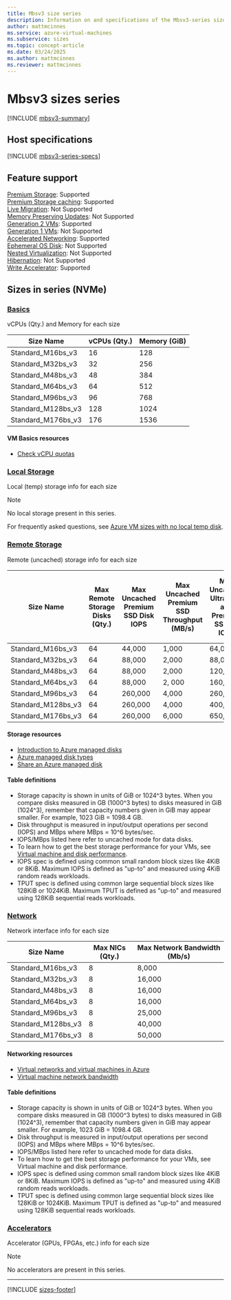 ```yaml
---
title: Mbsv3 size series
description: Information on and specifications of the Mbsv3-series sizes
author: mattmcinnes
ms.service: azure-virtual-machines
ms.subservice: sizes
ms.topic: concept-article
ms.date: 03/24/2025
ms.author: mattmcinnes
ms.reviewer: mattmcinnes
---
```


# Mbsv3 sizes series

[!INCLUDE [mbsv3-summary](./includes/mbsv3-series-summary.md)]

## Host specifications
[!INCLUDE [mbsv3-series-specs](./includes/mbsv3-series-specs.md)]

## Feature support
[Premium Storage](../../premium-storage-performance.md): Supported <br>[Premium Storage caching](../../premium-storage-performance.md): Supported <br>[Live Migration](../../maintenance-and-updates.md): Not Supported <br>[Memory Preserving Updates](../../maintenance-and-updates.md): Not Supported <br>[Generation 2 VMs](../../generation-2.md): Supported <br>[Generation 1 VMs](../../generation-2.md): Not Supported <br>[Accelerated Networking](/azure/virtual-network/create-virtual-machine-accelerated-networking): Supported <br>[Ephemeral OS Disk](../../ephemeral-os-disks.md): Not Supported <br>[Nested Virtualization](/virtualization/hyper-v-on-windows/user-guide/nested-virtualization): Not Supported <br>[Hibernation](../../hibernate-resume.md): Not Supported <br> [Write Accelerator](/azure/virtual-machines/how-to-enable-write-accelerator): Supported

## Sizes in series (NVMe)

### [Basics](#tab/sizebasic)

vCPUs (Qty.) and Memory for each size

| Size Name | vCPUs (Qty.) | Memory (GiB) |
| --- | --- | --- |
| Standard_M16bs_v3 | 16 | 128 |
| Standard_M32bs_v3 | 32 | 256 |
| Standard_M48bs_v3 | 48 | 384 |
| Standard_M64bs_v3 | 64 | 512 |
| Standard_M96bs_v3 | 96 | 768 |
| Standard_M128bs_v3 | 128 | 1024 |
| Standard_M176bs_v3 | 176 | 1536 |

#### VM Basics resources
- [Check vCPU quotas](../../../virtual-machines/quotas.md)

### [Local Storage](#tab/sizestoragelocal)

Local (temp) storage info for each size

> [!NOTE]
> No local storage present in this series.
>
> For frequently asked questions, see [Azure VM sizes with no local temp disk](../../azure-vms-no-temp-disk.yml).



### [Remote Storage](#tab/sizestorageremote)

Remote (uncached) storage info for each size

| Size Name | Max Remote Storage Disks (Qty.) | Max Uncached Premium SSD Disk IOPS | Max Uncached Premium SSD Throughput (MB/s) | Max Uncached Ultra Disk and Premium SSD v2 IOPS | Max Uncached Ultra Disk and Premium SSD v2 Throughput (MB/s) |
| --- | --- | --- | --- | --- | --- |
| Standard_M16bs_v3 | 64 | 44,000 | 1,000 | 64,000 | 1,000 |
| Standard_M32bs_v3 | 64 | 88,000 | 2,000 | 88,000 | 2,000 |
| Standard_M48bs_v3 | 64 | 88,000 | 2,000 | 120,000 | 2,000 |
| Standard_M64bs_v3 | 64 | 88,000 | 2, 000 | 160,000 | 2, 000 |
| Standard_M96bs_v3 | 64 | 260,000 | 4,000 | 260,000 | 4,000 |
| Standard_M128bs_v3 | 64 | 260,000 | 4,000 | 400,000 | 4,000 |
| Standard_M176bs_v3 | 64 | 260,000 | 6,000 | 650,000 | 6,000 |

#### Storage resources
- [Introduction to Azure managed disks](../../../virtual-machines/managed-disks-overview.md)
- [Azure managed disk types](../../../virtual-machines/disks-types.md)
- [Share an Azure managed disk](../../../virtual-machines/disks-shared.md)

#### Table definitions
- Storage capacity is shown in units of GiB or 1024^3 bytes. When you compare disks measured in GB (1000^3 bytes) to disks measured in GiB (1024^3), remember that capacity numbers given in GiB may appear smaller. For example, 1023 GiB = 1098.4 GB.
- Disk throughput is measured in input/output operations per second (IOPS) and MBps where MBps = 10^6 bytes/sec.
- IOPS/MBps listed here refer to uncached mode for data disks.
- To learn how to get the best storage performance for your VMs, see [Virtual machine and disk performance](/azure/virtual-machines/disks-performance).
- IOPS spec is defined using common small random block sizes like 4KiB or 8KiB. Maximum IOPS is defined as "up-to" and measured using 4KiB random reads workloads.
- TPUT spec is defined using common large sequential block sizes like 128KiB or 1024KiB. Maximum TPUT is defined as "up-to" and measured using 128KiB sequential reads workloads.


### [Network](#tab/sizenetwork)

Network interface info for each size

| Size Name | Max NICs (Qty.) | Max Network Bandwidth (Mb/s) |
| --- | --- | --- |
| Standard_M16bs_v3 | 8 | 8,000 |
| Standard_M32bs_v3 | 8 | 16,000 |
| Standard_M48bs_v3 | 8 | 16,000 |
| Standard_M64bs_v3 | 8 | 16,000 |
| Standard_M96bs_v3 | 8 | 25,000 |
| Standard_M128bs_v3 | 8 | 40,000 |
| Standard_M176bs_v3 | 8 | 50,000 |

#### Networking resources
- [Virtual networks and virtual machines in Azure](/azure/virtual-network/network-overview)
- [Virtual machine network bandwidth](/azure/virtual-network/virtual-machine-network-throughput)

#### Table definitions
- Storage capacity is shown in units of GiB or 1024^3 bytes. When you compare disks measured in GB (1000^3 bytes) to disks measured in GiB (1024^3), remember that capacity numbers given in GiB may appear smaller. For example, 1023 GiB = 1098.4 GB.
- Disk throughput is measured in input/output operations per second (IOPS) and MBps where MBps = 10^6 bytes/sec.
- IOPS/MBps listed here refer to uncached mode for data disks.
- To learn how to get the best storage performance for your VMs, see Virtual machine and disk performance.
- IOPS spec is defined using common small random block sizes like 4KiB or 8KiB. Maximum IOPS is defined as "up-to" and measured using 4KiB random reads workloads.
- TPUT spec is defined using common large sequential block sizes like 128KiB or 1024KiB. Maximum TPUT is defined as "up-to" and measured using 128KiB sequential reads workloads.

### [Accelerators](#tab/sizeaccelerators)

Accelerator (GPUs, FPGAs, etc.) info for each size

> [!NOTE]
> No accelerators are present in this series.

---

[!INCLUDE [sizes-footer](../includes/sizes-footer.md)]
